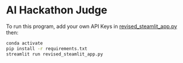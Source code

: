 # AI Hackathon Judge

To run this program, add your own API Keys in [revised_steamlit_app.py](https://github.com/Chained-Bag-Of-Words/submission/blob/main/revised_steamlit_app.py)
then:

```sh
conda activate
pip install -r requirements.txt
streamlit run revised_steamlit_app.py
```
